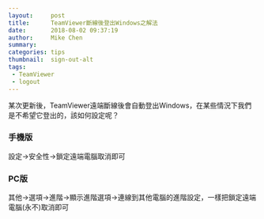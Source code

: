 ```yaml
---
layout:     post
title:      TeamViewer斷線後登出Windows之解法
date:       2018-08-02 09:37:19
author:     Mike Chen
summary:    
categories: tips
thumbnail:  sign-out-alt
tags:
 - TeamViewer
 - logout
---
```


某次更新後，TeamViewer遠端斷線後會自動登出Windows，在某些情況下我們是不希望它登出的，該如何設定呢？

### 手機版

設定->安全性->鎖定遠端電腦取消即可

### PC版

其他->選項->進階->顯示進階選項->連線到其他電腦的進階設定，一樣把鎖定遠端電腦(永不)取消即可